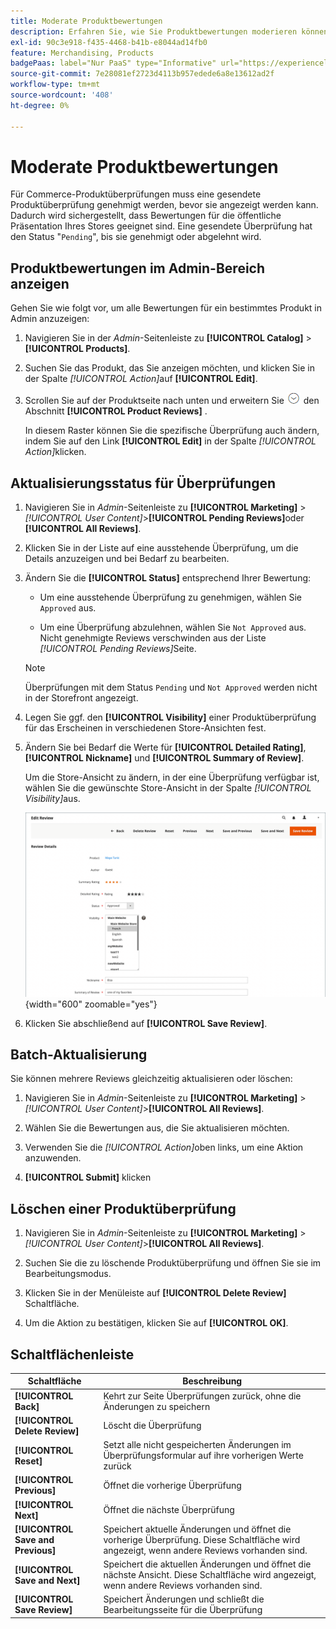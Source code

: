 ```yaml
---
title: Moderate Produktbewertungen
description: Erfahren Sie, wie Sie Produktbewertungen moderieren können, um sicherzustellen, dass die gesendeten Bewertungen für die öffentliche Präsentation Ihres Stores geeignet sind.
exl-id: 90c3e918-f435-4468-b41b-e8044ad14fb0
feature: Merchandising, Products
badgePaas: label="Nur PaaS" type="Informative" url="https://experienceleague.adobe.com/en/docs/commerce/user-guides/product-solutions" tooltip="Gilt nur für Adobe Commerce in Cloud-Projekten (von Adobe verwaltete PaaS-Infrastruktur) und lokale Projekte."
source-git-commit: 7e28081ef2723d4113b957edede6a8e13612ad2f
workflow-type: tm+mt
source-wordcount: '408'
ht-degree: 0%

---
```


# Moderate Produktbewertungen

Für Commerce-Produktüberprüfungen muss eine gesendete Produktüberprüfung genehmigt werden, bevor sie angezeigt werden kann. Dadurch wird sichergestellt, dass Bewertungen für die öffentliche Präsentation Ihres Stores geeignet sind. Eine gesendete Überprüfung hat den Status &quot;`Pending`&quot;, bis sie genehmigt oder abgelehnt wird.

## Produktbewertungen im Admin-Bereich anzeigen

Gehen Sie wie folgt vor, um alle Bewertungen für ein bestimmtes Produkt in Admin anzuzeigen:

1. Navigieren Sie in der _Admin_-Seitenleiste zu **[!UICONTROL Catalog]** > **[!UICONTROL Products]**.

1. Suchen Sie das Produkt, das Sie anzeigen möchten, und klicken Sie in der Spalte _[!UICONTROL Action]_&#x200B;auf **[!UICONTROL Edit]**.

1. Scrollen Sie auf der Produktseite nach unten und erweitern Sie ![Erweiterungsauswahl](../assets/icon-display-expand.png) den Abschnitt **[!UICONTROL Product Reviews]** .

   In diesem Raster können Sie die spezifische Überprüfung auch ändern, indem Sie auf den Link **[!UICONTROL Edit]** in der Spalte _[!UICONTROL Action]_&#x200B;klicken.

## Aktualisierungsstatus für Überprüfungen

1. Navigieren Sie in _Admin_-Seitenleiste zu **[!UICONTROL Marketing]** > _[!UICONTROL User Content]_>**[!UICONTROL Pending Reviews]**&#x200B;oder **[!UICONTROL All Reviews]**.

1. Klicken Sie in der Liste auf eine ausstehende Überprüfung, um die Details anzuzeigen und bei Bedarf zu bearbeiten.

1. Ändern Sie die **[!UICONTROL Status]** entsprechend Ihrer Bewertung:

   - Um eine ausstehende Überprüfung zu genehmigen, wählen Sie `Approved` aus.

   - Um eine Überprüfung abzulehnen, wählen Sie `Not Approved` aus. Nicht genehmigte Reviews verschwinden aus der Liste _[!UICONTROL Pending Reviews]_&#x200B;Seite.

   >[!NOTE]
   >
   >Überprüfungen mit dem Status `Pending` und `Not Approved` werden nicht in der Storefront angezeigt.

1. Legen Sie ggf. den **[!UICONTROL Visibility]** einer Produktüberprüfung für das Erscheinen in verschiedenen Store-Ansichten fest.

1. Ändern Sie bei Bedarf die Werte für **[!UICONTROL Detailed Rating]**, **[!UICONTROL Nickname]** und **[!UICONTROL Summary of Review]**.

   Um die Store-Ansicht zu ändern, in der eine Überprüfung verfügbar ist, wählen Sie die gewünschte Store-Ansicht in der Spalte _[!UICONTROL Visibility]_&#x200B;aus.

   ![Prüfungsseite bearbeiten](./assets/edit-review-page.png){width="600" zoomable="yes"}

1. Klicken Sie abschließend auf **[!UICONTROL Save Review]**.

## Batch-Aktualisierung

Sie können mehrere Reviews gleichzeitig aktualisieren oder löschen:

1. Navigieren Sie in _Admin_-Seitenleiste zu **[!UICONTROL Marketing]** > _[!UICONTROL User Content]_>**[!UICONTROL All Reviews]**.

1. Wählen Sie die Bewertungen aus, die Sie aktualisieren möchten.

1. Verwenden Sie die _[!UICONTROL Action]_&#x200B;oben links, um eine Aktion anzuwenden.

1. **[!UICONTROL Submit]** klicken

## Löschen einer Produktüberprüfung

1. Navigieren Sie in _Admin_-Seitenleiste zu **[!UICONTROL Marketing]** > _[!UICONTROL User Content]_>**[!UICONTROL All Reviews]**.

1. Suchen Sie die zu löschende Produktüberprüfung und öffnen Sie sie im Bearbeitungsmodus.

1. Klicken Sie in der Menüleiste auf **[!UICONTROL Delete Review]** Schaltfläche.

1. Um die Aktion zu bestätigen, klicken Sie auf **[!UICONTROL OK]**.

## Schaltflächenleiste

| Schaltfläche | Beschreibung |
|----------|--------------|
| **[!UICONTROL Back]** | Kehrt zur Seite Überprüfungen zurück, ohne die Änderungen zu speichern |
| **[!UICONTROL Delete Review]** | Löscht die Überprüfung |
| **[!UICONTROL Reset]** | Setzt alle nicht gespeicherten Änderungen im Überprüfungsformular auf ihre vorherigen Werte zurück |
| **[!UICONTROL Previous]** | Öffnet die vorherige Überprüfung |
| **[!UICONTROL Next]** | Öffnet die nächste Überprüfung |
| **[!UICONTROL Save and Previous]** | Speichert aktuelle Änderungen und öffnet die vorherige Überprüfung. Diese Schaltfläche wird angezeigt, wenn andere Reviews vorhanden sind. |
| **[!UICONTROL Save and Next]** | Speichert die aktuellen Änderungen und öffnet die nächste Ansicht. Diese Schaltfläche wird angezeigt, wenn andere Reviews vorhanden sind. |
| **[!UICONTROL Save Review]** | Speichert Änderungen und schließt die Bearbeitungsseite für die Überprüfung |
